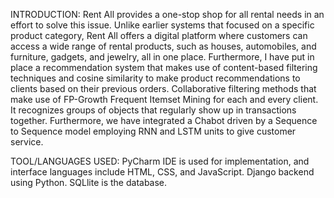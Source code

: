 INTRODUCTION:
Rent All provides a one-stop shop for all rental needs in an effort to solve this issue. Unlike earlier systems that focused on a specific product category, Rent All offers a digital platform 
where customers can access a wide range of rental products, such as houses, automobiles, and furniture, gadgets, and jewelry, all in one place. Furthermore, I have put in place a recommendation 
system that makes use of content-based filtering techniques and cosine similarity to make product recommendations to clients based on their previous orders. Collaborative filtering methods that make 
use of FP-Growth Frequent Itemset Mining for each and every client. It recognizes groups of objects that regularly show up in transactions together. Furthermore, we have integrated a Chabot driven by 
a Sequence to Sequence model employing RNN and LSTM units to give customer service. 

TOOL/LANGUAGES USED:
PyCharm IDE is used for implementation, and interface languages include HTML, CSS, and JavaScript. Django 
backend using Python. SQLlite is the database.
